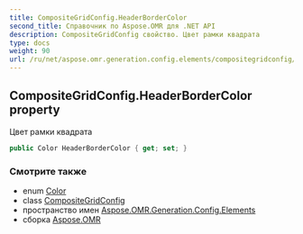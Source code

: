 ```yaml
---
title: CompositeGridConfig.HeaderBorderColor
second_title: Справочник по Aspose.OMR для .NET API
description: CompositeGridConfig свойство. Цвет рамки квадрата
type: docs
weight: 90
url: /ru/net/aspose.omr.generation.config.elements/compositegridconfig/headerbordercolor/
---
```

## CompositeGridConfig.HeaderBorderColor property

Цвет рамки квадрата

```csharp
public Color HeaderBorderColor { get; set; }
```

### Смотрите также

* enum [Color](../../../aspose.omr.generation/color/)
* class [CompositeGridConfig](../)
* пространство имен [Aspose.OMR.Generation.Config.Elements](../../compositegridconfig/)
* сборка [Aspose.OMR](../../../)


